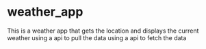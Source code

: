 # weather_app
This is a weather app that gets the location and displays the current weather using a api to pull the data using a api to fetch the data
